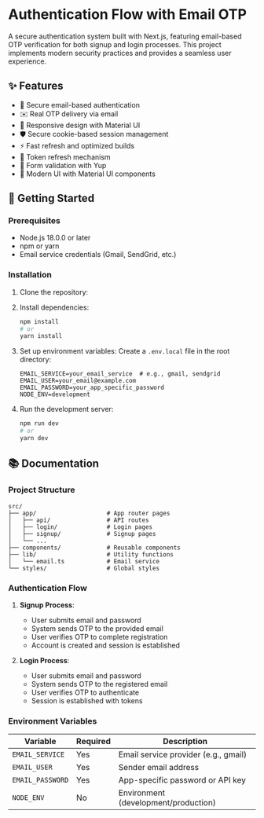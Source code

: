 # Authentication Flow with Email OTP

A secure authentication system built with Next.js, featuring email-based OTP verification for both signup and login processes. This project implements modern security practices and provides a seamless user experience.



## ✨ Features

- 🔐 Secure email-based authentication
- ✉️ Real OTP delivery via email
- 📱 Responsive design with Material UI
- 🛡️ Secure cookie-based session management
- ⚡ Fast refresh and optimized builds
- 🔄 Token refresh mechanism
- 📝 Form validation with Yup
- 🎨 Modern UI with Material UI components

## 🚀 Getting Started

### Prerequisites

- Node.js 18.0.0 or later
- npm or yarn
- Email service credentials (Gmail, SendGrid, etc.)

### Installation

1. Clone the repository:
   
2. Install dependencies:
   ```bash
   npm install
   # or
   yarn install
   ```

3. Set up environment variables:
   Create a `.env.local` file in the root directory:
   ```env
   EMAIL_SERVICE=your_email_service  # e.g., gmail, sendgrid
   EMAIL_USER=your_email@example.com
   EMAIL_PASSWORD=your_app_specific_password
   NODE_ENV=development
   ```

4. Run the development server:
   ```bash
   npm run dev
   # or
   yarn dev
   ```

## 📚 Documentation

### Project Structure

```
src/
├── app/                    # App router pages
│   ├── api/                # API routes
│   ├── login/              # Login pages
│   ├── signup/             # Signup pages
│   └── ...
├── components/             # Reusable components
├── lib/                    # Utility functions
│   └── email.ts            # Email service
└── styles/                 # Global styles
```

### Authentication Flow

1. **Signup Process**:
   - User submits email and password
   - System sends OTP to the provided email
   - User verifies OTP to complete registration
   - Account is created and session is established

2. **Login Process**:
   - User submits email and password
   - System sends OTP to the registered email
   - User verifies OTP to authenticate
   - Session is established with tokens

### Environment Variables

| Variable       | Required | Description                          |
|----------------|----------|--------------------------------------|
| `EMAIL_SERVICE`| Yes      | Email service provider (e.g., gmail) |
| `EMAIL_USER`   | Yes      | Sender email address                 |
| `EMAIL_PASSWORD`| Yes     | App-specific password or API key     |
| `NODE_ENV`     | No       | Environment (development/production)  |



